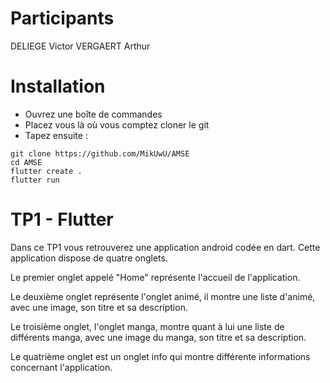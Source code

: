 # Participants 
DELIEGE Victor 
VERGAERT Arthur

# Installation 
- Ouvrez une boîte de commandes
- Placez vous là où vous comptez cloner le git
- Tapez ensuite :
```
git clone https://github.com/MikUwU/AMSE
cd AMSE
flutter create .
flutter run
```

# TP1 - Flutter

Dans ce TP1 vous retrouverez une application android codée en dart.
Cette application dispose de quatre onglets.

Le premier onglet appelé "Home" représente l'accueil de l'application.

Le deuxième onglet représente l'onglet animé, il montre une liste d'animé, avec une image, son titre et sa description.

Le troisième onglet, l'onglet manga, montre quant à lui une liste de différents manga, avec une image du manga, son titre et sa description.

Le quatrième onglet est un onglet info qui montre différente informations concernant l'application.
